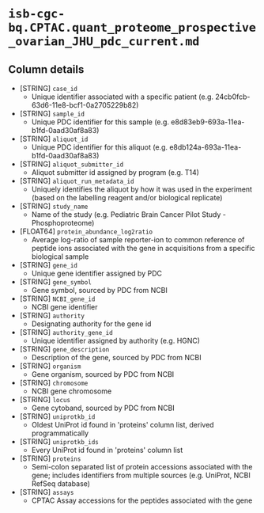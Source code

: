 # `isb-cgc-bq.CPTAC.quant_proteome_prospective_ovarian_JHU_pdc_current.md`

## Column details

* [STRING]    `case_id`
  - Unique identifier associated with a specific patient (e.g. 24cb0fcb-63d6-11e8-bcf1-0a2705229b82)
* [STRING]    `sample_id`
  - Unique PDC identifier for this sample (e.g. e8d83eb9-693a-11ea-b1fd-0aad30af8a83)
* [STRING]    `aliquot_id`
  - Unique PDC identifier for this aliquot (e.g. e8db124a-693a-11ea-b1fd-0aad30af8a83)
* [STRING]    `aliquot_submitter_id`
  - Aliquot submitter id assigned by program (e.g. T14)
* [STRING]    `aliquot_run_metadata_id`
  - Uniquely identifies the aliquot by how it was used in the experiment (based on the labelling reagent and/or biological replicate)
* [STRING]    `study_name`
  - Name of the study (e.g. Pediatric Brain Cancer Pilot Study - Phosphoproteome)
* [FLOAT64]    `protein_abundance_log2ratio`
  - Average log-ratio of sample reporter-ion to common reference of peptide ions associated with the gene in acquisitions from a specific biological sample
* [STRING]    `gene_id`
  - Unique gene identifier assigned by PDC
* [STRING]    `gene_symbol`
  - Gene symbol, sourced by PDC from NCBI
* [STRING]    `NCBI_gene_id`
  - NCBI gene identifier
* [STRING]    `authority`
  - Designating authority for the gene id
* [STRING]    `authority_gene_id`
  - Unique identifier assigned by authority (e.g. HGNC)
* [STRING]    `gene_description`
  - Description of the gene, sourced by PDC from NCBI
* [STRING]    `organism`
  - Gene organism, sourced by PDC from NCBI
* [STRING]    `chromosome`
  - NCBI gene chromosome
* [STRING]    `locus`
  - Gene cytoband, sourced by PDC from NCBI
* [STRING]    `uniprotkb_id`
  - Oldest UniProt id found in 'proteins' column list, derived programmatically
* [STRING]    `uniprotkb_ids`
  - Every UniProt id found in 'proteins' column list
* [STRING]    `proteins`
  - Semi-colon separated list of protein accessions associated with the gene; includes identifiers from multiple sources (e.g. UniProt, NCBI RefSeq database)
* [STRING]    `assays`
  - CPTAC Assay accessions for the peptides associated with the gene

